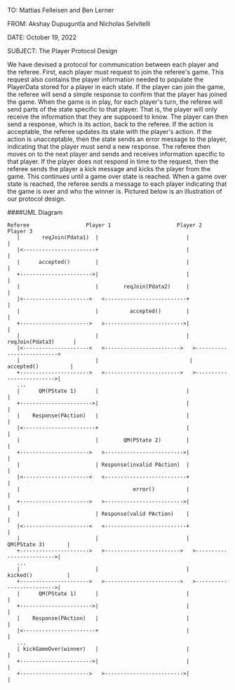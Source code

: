 TO: Mattias Felleisen and Ben Lerner

FROM: Akshay Dupuguntla and Nicholas Selvitelli

DATE: October 19, 2022

SUBJECT: The Player Protocol Design

We have devised a protocol for communication between each player and the referee. First, each player
must request to join the referee's game. This request also contains the player information needed to
populate the PlayerData stored for a player in each state. If the player can join the game, the
referee will send a simple response to confirm that the player has joined the game. When the game
is in play, for each player's turn, the referee will send parts of the state specific to that player.
That is, the player will only receive the information that they are supposed to know. The player 
can then send a response, which is its action, back to the referee. If the action is acceptable,
the referee updates its state with the player's action. If the action is unacceptable, then the state
sends an error message to the player, indicating that the player must send a new response. The 
referee then moves on to the next player and sends and receives information specific to that player. 
If the player does not respond in time to the request, then the referee sends the player a 
kick message and kicks the player from the game. This continues until a game over state is reached.
When a game over state is reached, the referee sends a message to each player indicating that the 
game is over and who the winner is. Pictured below is an illustration of our protocol design.




####UML Diagram
```
Referee                  Player 1                     Player 2                     Player 3
   |       reqJoin(Pdata1)  |                            |                            |
   |<-----------------------+                            |                            |
   |      accepted()        |                            |                            |
   +----------------------->|                            |                            |
   |                        |        reqJoin(Pdata2)     |                            |
   |<---------------------<   <--------------------------+                            |
   |                        |          accepted()        |                            |
   +---------------------->   >------------------------->|                            |
   |                        |                            |       reqJoin(Pdata3)      |
   |<---------------------<   <------------------------>   >--------------------------+
   |                        |                             |       accepted()          |
   +---------------------->   >------------------------>   >------------------------->|
   ...
   |      QM(PState 1)      |                            |                            |
   +----------------------->|                            |                            |
   |    Response(PAction)   |                            |                            |
   |<-----------------------+                            |                            |
   |                        |        QM(PState 2)        |                            |
   +---------------------->   >------------------------->|                            |
   |                        | Response(invalid PAction)  |                            |
   |<---------------------<   <--------------------------+                            |
   |                                    error()          |                            |
   +---------------------->   >------------------------->|                            |
   |                        | Response(valid PAction)    |                            |
   |<---------------------<   <--------------------------+                            |
   |                        |                            |         QM(PState 3)       |
   +---------------------->   >------------------------>   >------------------------->|
   ...
   |                        |                            |         kicked()           |
   +---------------------->   >------------------------>   >------------------------->|
   |      QM(PState 1)      |                            |                            |
   +----------------------->|                            |                            |
   |    Response(PAction)   |                            |                            |
   |<-----------------------+                            |                            |
   ...
   | kickGameOver(winner)   |                            |                            |
   +----------------------->|                            |                            |
   +---------------------->   >------------------------->|                            |
```
